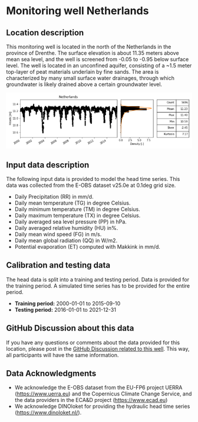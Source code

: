 # Monitoring well Netherlands

## Location description
This monitoring well is located in the north of the Netherlands in the province of Drenthe. The surface elevation is 
about 11.35 meters above mean sea level, and the well is screened from -0.05 to -0.95 below surface level. The well 
is located in an unconfined aquifer, consisting of a ~1.5 meter top-layer of peat materials underlain by fine sands. 
The area is characterized by many small surface water drainages, through which groundwater is likely drained above a 
certain groundwater level.

![Head data](head_data.png)

## Input data description

The following input data is provided to model the head time series. This data was collected from the E-OBS dataset 
v25.0e at 0.1deg grid size.

- Daily Precipitation (RR) in mm/d.
- Daily mean temperature (TG) in degree Celsius.
- Daily minimum temperature (TM) in degree Celsius.
- Daily maximum temperature (TX) in degree Celsius.
- Daily averaged sea level pressure (PP) in hPa.
- Daily averaged relative humidity (HU) in%.
- Daily mean wind speed (FG) in m/s.
- Daily mean global radiation (QQ) in W/m2.
- Potential evaporation (ET) computed with Makkink in mm/d.

## Calibration and testing data

The head data is split into a training and testing period. Data is provided for the training period. A simulated time 
series has to be provided for the entire period.

- **Training period:** 2000-01-01 to 2015-09-10
- **Testing period:** 2016-01-01 to 2021-12-31

## GitHub Discussion about this data

If you have any questions or comments about the data provided for this location, please post in the [GitHub 
Discussion related to this well](https://github.com/gwmodeling/challenge/discussions/5). This way, all participants 
will have the same information.

## Data Acknowledgments

- We acknowledge the E-OBS dataset from the EU-FP6 project UERRA (https://www.uerra.eu) and the Copernicus Climate 
Change Service, and the data providers in the ECA&D project (https://www.ecad.eu)
- We acknowledge DINOloket for providing the hydraulic head time series (https://www.dinoloket.nl/).  